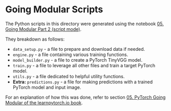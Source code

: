 # Going Modular Scripts

The Python scripts in this directory were generated using the notebook [05. Going Modular Part 2 (script mode)](https://colab.research.google.com/github/radiukpavlo/applied-math-packages/blob/main/01_notebooks/amp_05_pytorch_going_modular_script_mode.ipynb).

They breakdown as follows: 
* `data_setup.py` - a file to prepare and download data if needed.
* `engine.py` - a file containing various training functions.
* `model_builder.py` - a file to create a PyTorch TinyVGG model.
* `train.py` - a file to leverage all other files and train a target PyTorch model.
* `utils.py` - a file dedicated to helpful utility functions.
* **Extra:** `predictions.py` - a file for making predictions with a trained PyTorch model and input image.

For an explanation of how this was done, refer to section [05. PyTorch Going Modular of the learnpytorch.io book](https://github.com/radiukpavlo/applied-math-packages/tree/main/going_modular).